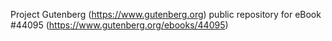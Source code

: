 Project Gutenberg (https://www.gutenberg.org) public repository for eBook #44095 (https://www.gutenberg.org/ebooks/44095)
